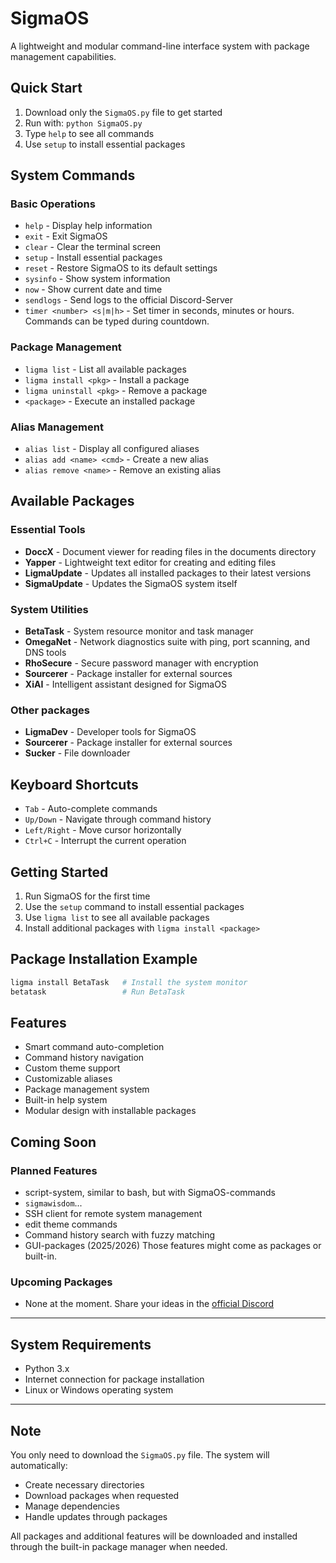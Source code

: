# SigmaOS
A lightweight and modular command-line interface system with package management capabilities.

## Quick Start
1. Download only the `SigmaOS.py` file to get started
2. Run with: `python SigmaOS.py`
3. Type `help` to see all commands
4. Use `setup` to install essential packages

## System Commands

### Basic Operations
- `help`  - Display help information
- `exit`  - Exit SigmaOS
- `clear` - Clear the terminal screen
- `setup` - Install essential packages
- `reset` - Restore SigmaOS to its default settings
- `sysinfo` - Show system information
- `now` - Show current date and time
- `sendlogs` - Send logs to the official Discord-Server
- `timer <number> <s|m|h>` - Set timer in seconds, minutes or hours. Commands can be typed during countdown.

### Package Management
- `ligma list` - List all available packages
- `ligma install <pkg>` - Install a package
- `ligma uninstall <pkg>` - Remove a package
- `<package>` - Execute an installed package

### Alias Management
- `alias list` - Display all configured aliases
- `alias add <name> <cmd>` - Create a new alias
- `alias remove <name>` - Remove an existing alias

## Available Packages

### Essential Tools
- **DoccX** - Document viewer for reading files in the documents directory
- **Yapper** - Lightweight text editor for creating and editing files
- **LigmaUpdate** - Updates all installed packages to their latest versions
- **SigmaUpdate** - Updates the SigmaOS system itself

### System Utilities
- **BetaTask** - System resource monitor and task manager
- **OmegaNet** - Network diagnostics suite with ping, port scanning, and DNS tools
- **RhoSecure** - Secure password manager with encryption
- **Sourcerer** - Package installer for external sources
- **XiAI** - Intelligent assistant designed for SigmaOS

### Other packages
- **LigmaDev** - Developer tools for SigmaOS
- **Sourcerer** - Package installer for external sources
- **Sucker** - File downloader

## Keyboard Shortcuts
- `Tab` - Auto-complete commands
- `Up/Down` - Navigate through command history
- `Left/Right` - Move cursor horizontally
- `Ctrl+C` - Interrupt the current operation

## Getting Started
1. Run SigmaOS for the first time
2. Use the `setup` command to install essential packages
3. Use `ligma list` to see all available packages
4. Install additional packages with `ligma install <package>`

## Package Installation Example
```bash
ligma install BetaTask   # Install the system monitor
betatask                 # Run BetaTask
```

## Features
- Smart command auto-completion
- Command history navigation
- Custom theme support
- Customizable aliases
- Package management system
- Built-in help system
- Modular design with installable packages

## Coming Soon

### Planned Features
- script-system, similar to bash, but with SigmaOS-commands
- `sigmawisdom`...
- SSH client for remote system management
- edit theme commands
- Command history search with fuzzy matching
- GUI-packages (2025/2026)
Those features might come as packages or built-in.

### Upcoming Packages
- None at the moment. Share your ideas in the [official Discord](https://discord.gg/KxUfgTszjN)

---

## System Requirements
- Python 3.x
- Internet connection for package installation
- Linux or Windows operating system

---

## Note
You only need to download the `SigmaOS.py` file. The system will automatically:
- Create necessary directories
- Download packages when requested
- Manage dependencies
- Handle updates through packages

All packages and additional features will be downloaded and installed through the built-in package manager when needed.

